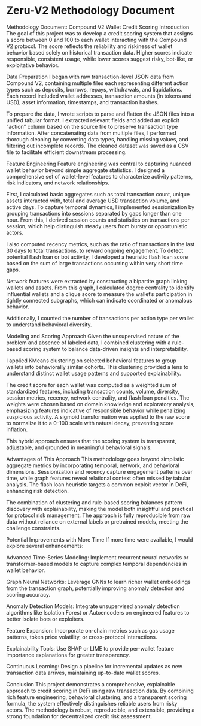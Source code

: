 # Zeru-V2 Methodology Document
Methodology Document: Compound V2 Wallet Credit Scoring
Introduction
The goal of this project was to develop a credit scoring system that assigns a score between 0 and 100 to each wallet interacting with the Compound V2 protocol. The score reflects the reliability and riskiness of wallet behavior based solely on historical transaction data. Higher scores indicate responsible, consistent usage, while lower scores suggest risky, bot-like, or exploitative behavior.

Data Preparation
I began with raw transaction-level JSON data from Compound V2, containing multiple files each representing different action types such as deposits, borrows, repays, withdrawals, and liquidations. Each record included wallet addresses, transaction amounts (in tokens and USD), asset information, timestamps, and transaction hashes.

To prepare the data, I wrote scripts to parse and flatten the JSON files into a unified tabular format. I extracted relevant fields and added an explicit “action” column based on the source file to preserve transaction type information. After concatenating data from multiple files, I performed thorough cleaning by converting data types, handling missing values, and filtering out incomplete records. The cleaned dataset was saved as a CSV file to facilitate efficient downstream processing.

Feature Engineering
Feature engineering was central to capturing nuanced wallet behavior beyond simple aggregate statistics. I designed a comprehensive set of wallet-level features to characterize activity patterns, risk indicators, and network relationships.

First, I calculated basic aggregates such as total transaction count, unique assets interacted with, total and average USD transaction volume, and active days. To capture temporal dynamics, I implemented sessionization by grouping transactions into sessions separated by gaps longer than one hour. From this, I derived session counts and statistics on transactions per session, which help distinguish steady users from bursty or opportunistic actors.

I also computed recency metrics, such as the ratio of transactions in the last 30 days to total transactions, to reward ongoing engagement. To detect potential flash loan or bot activity, I developed a heuristic flash loan score based on the sum of large transactions occurring within very short time gaps.

Network features were extracted by constructing a bipartite graph linking wallets and assets. From this graph, I calculated degree centrality to identify influential wallets and a clique score to measure the wallet’s participation in tightly connected subgraphs, which can indicate coordinated or anomalous behavior.

Additionally, I counted the number of transactions per action type per wallet to understand behavioral diversity.

Modeling and Scoring Approach
Given the unsupervised nature of the problem and absence of labeled data, I combined clustering with a rule-based scoring system to balance data-driven insights and interpretability.

I applied KMeans clustering on selected behavioral features to group wallets into behaviorally similar cohorts. This clustering provided a lens to understand distinct wallet usage patterns and supported explainability.

The credit score for each wallet was computed as a weighted sum of standardized features, including transaction counts, volume, diversity, session metrics, recency, network centrality, and flash loan penalties. The weights were chosen based on domain knowledge and exploratory analysis, emphasizing features indicative of responsible behavior while penalizing suspicious activity. A sigmoid transformation was applied to the raw score to normalize it to a 0–100 scale with natural decay, preventing score inflation.

This hybrid approach ensures that the scoring system is transparent, adjustable, and grounded in meaningful behavioral signals.

Advantages of This Approach
This methodology goes beyond simplistic aggregate metrics by incorporating temporal, network, and behavioral dimensions. Sessionization and recency capture engagement patterns over time, while graph features reveal relational context often missed by tabular analysis. The flash loan heuristic targets a common exploit vector in DeFi, enhancing risk detection.

The combination of clustering and rule-based scoring balances pattern discovery with explainability, making the model both insightful and practical for protocol risk management. The approach is fully reproducible from raw data without reliance on external labels or pretrained models, meeting the challenge constraints.

Potential Improvements with More Time
If more time were available, I would explore several enhancements:

Advanced Time-Series Modeling: Implement recurrent neural networks or transformer-based models to capture complex temporal dependencies in wallet behavior.

Graph Neural Networks: Leverage GNNs to learn richer wallet embeddings from the transaction graph, potentially improving anomaly detection and scoring accuracy.

Anomaly Detection Models: Integrate unsupervised anomaly detection algorithms like Isolation Forest or Autoencoders on engineered features to better isolate bots or exploiters.

Feature Expansion: Incorporate on-chain metrics such as gas usage patterns, token price volatility, or cross-protocol interactions.

Explainability Tools: Use SHAP or LIME to provide per-wallet feature importance explanations for greater transparency.

Continuous Learning: Design a pipeline for incremental updates as new transaction data arrives, maintaining up-to-date wallet scores.

Conclusion
This project demonstrates a comprehensive, explainable approach to credit scoring in DeFi using raw transaction data. By combining rich feature engineering, behavioral clustering, and a transparent scoring formula, the system effectively distinguishes reliable users from risky actors. The methodology is robust, reproducible, and extensible, providing a strong foundation for decentralized credit risk assessment.
